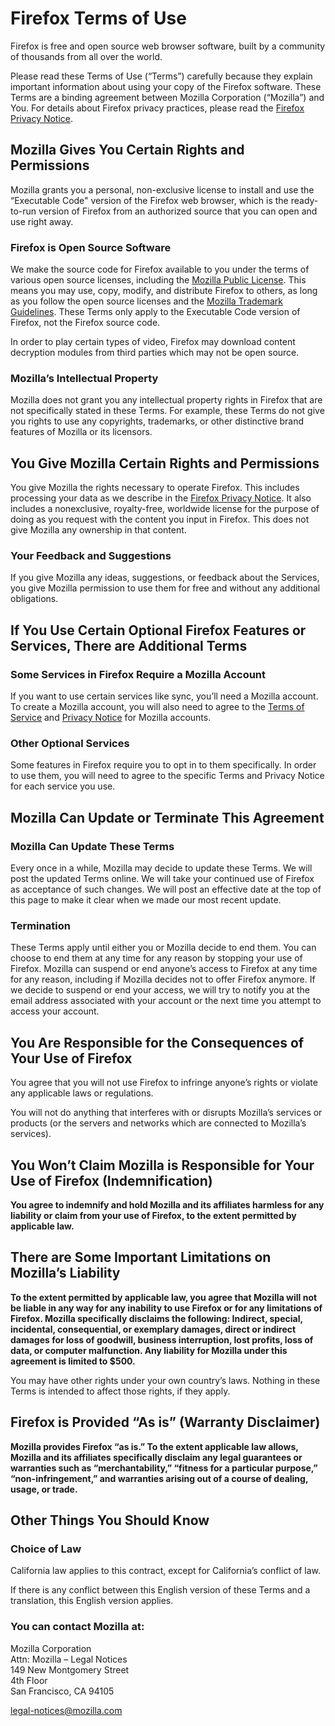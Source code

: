 Firefox Terms of Use
====================

Firefox is free and open source web browser software, built by a community of thousands from all over the world.

Please read these Terms of Use (“Terms”) carefully because they explain important information about using your copy of the Firefox software. These Terms are a binding agreement between Mozilla Corporation (“Mozilla”) and You. For details about Firefox privacy practices, please read the [Firefox Privacy Notice](https://www.mozilla.org/privacy/firefox/).

Mozilla Gives You Certain Rights and Permissions
------------------------------------------------

Mozilla grants you a personal, non-exclusive license to install and use the “Executable Code" version of the Firefox web browser, which is the ready-to-run version of Firefox from an authorized source that you can open and use right away.

### Firefox is Open Source Software

We make the source code for Firefox available to you under the terms of various open source licenses, including the [Mozilla Public License](https://www.mozilla.org/MPL/). This means you may use, copy, modify, and distribute Firefox to others, as long as you follow the open source licenses and the [Mozilla Trademark Guidelines](https://www.mozilla.org/foundation/trademarks/policy/). These Terms only apply to the Executable Code version of Firefox, not the Firefox source code.

In order to play certain types of video, Firefox may download content decryption modules from third parties which may not be open source.

### Mozilla’s Intellectual Property

Mozilla does not grant you any intellectual property rights in Firefox that are not specifically stated in these Terms. For example, these Terms do not give you rights to use any copyrights, trademarks, or other distinctive brand features of Mozilla or its licensors.

You Give Mozilla Certain Rights and Permissions
-----------------------------------------------

You give Mozilla the rights necessary to operate Firefox. This includes processing your data as we describe in the [Firefox Privacy Notice](https://www.mozilla.org/privacy/firefox/). It also includes a nonexclusive, royalty-free, worldwide license for the purpose of doing as you request with the content you input in Firefox. This does not give Mozilla any ownership in that content.

### Your Feedback and Suggestions

If you give Mozilla any ideas, suggestions, or feedback about the Services, you give Mozilla permission to use them for free and without any additional obligations.

If You Use Certain Optional Firefox Features or Services, There are Additional Terms
------------------------------------------------------------------------------------

### Some Services in Firefox Require a Mozilla Account

If you want to use certain services like sync, you’ll need a Mozilla account. To create a Mozilla account, you will also need to agree to the [Terms of Service](https://www.mozilla.org/about/legal/terms/services/) and [Privacy Notice](https://www.mozilla.org/privacy/mozilla-accounts/) for Mozilla accounts.

### Other Optional Services

Some features in Firefox require you to opt in to them specifically. In order to use them, you will need to agree to the specific Terms and Privacy Notice for each service you use.

Mozilla Can Update or Terminate This Agreement
----------------------------------------------

### Mozilla Can Update These Terms

Every once in a while, Mozilla may decide to update these Terms. We will post the updated Terms online. We will take your continued use of Firefox as acceptance of such changes. We will post an effective date at the top of this page to make it clear when we made our most recent update.

### Termination

These Terms apply until either you or Mozilla decide to end them. You can choose to end them at any time for any reason by stopping your use of Firefox. Mozilla can suspend or end anyone’s access to Firefox at any time for any reason, including if Mozilla decides not to offer Firefox anymore. If we decide to suspend or end your access, we will try to notify you at the email address associated with your account or the next time you attempt to access your account.

You Are Responsible for the Consequences of Your Use of Firefox
---------------------------------------------------------------

You agree that you will not use Firefox to infringe anyone’s rights or violate any applicable laws or regulations.

You will not do anything that interferes with or disrupts Mozilla’s services or products (or the servers and networks which are connected to Mozilla’s services).

You Won’t Claim Mozilla is Responsible for Your Use of Firefox (Indemnification)
--------------------------------------------------------------------------------

**You agree to indemnify and hold Mozilla and its affiliates harmless for any liability or claim from your use of Firefox, to the extent permitted by applicable law.**

There are Some Important Limitations on Mozilla’s Liability
-----------------------------------------------------------

**To the extent permitted by applicable law, you agree that Mozilla will not be liable in any way for any inability to use Firefox or for any limitations of Firefox. Mozilla specifically disclaims the following: Indirect, special, incidental, consequential, or exemplary damages, direct or indirect damages for loss of goodwill, business interruption, lost profits, loss of data, or computer malfunction. Any liability for Mozilla under this agreement is limited to $500.**

You may have other rights under your own country’s laws. Nothing in these Terms is intended to affect those rights, if they apply.

Firefox is Provided “As is” (Warranty Disclaimer)
-------------------------------------------------

**Mozilla provides Firefox “as is.” To the extent applicable law allows, Mozilla and its affiliates specifically disclaim any legal guarantees or warranties such as “merchantability,” “fitness for a particular purpose,” “non-infringement,” and warranties arising out of a course of dealing, usage, or trade.**

Other Things You Should Know
----------------------------

### Choice of Law

California law applies to this contract, except for California’s conflict of law.

If there is any conflict between this English version of these Terms and a translation, this English version applies.

### You can contact Mozilla at:

Mozilla Corporation  
Attn: Mozilla – Legal Notices  
149 New Montgomery Street  
4th Floor  
San Francisco, CA 94105

legal-notices@mozilla.com